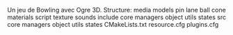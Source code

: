 Un jeu de Bowling avec Ogre 3D.
Structure:
    media
        models
            pin
            lane
            ball
            cone
        materials
            script
            texture
        sounds
    include
        core
        managers
        object
        utils
        states
    src
        core
        managers
        object
        utils
        states
    CMakeLists.txt
    resource.cfg
    plugins.cfg
        
        
